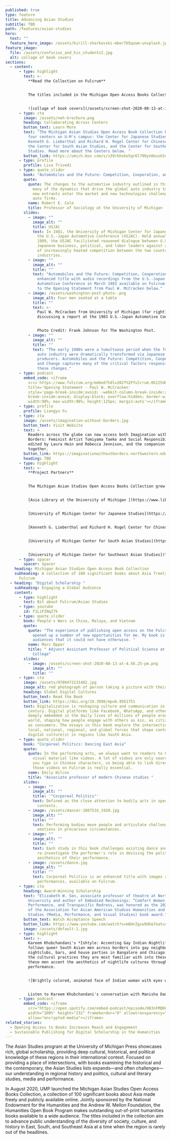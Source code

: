 ```yaml
---
published: true
type: feature
title: Advancing Asian Studies
subtitle: TBD
path: /features/asian-studies
hero:
  text: ""
  feature_hero_image: /assets/kirill-sharkovski-mber7b5qzwm-unsplash.jpg
feature_image:
  file: /assets/confucius_and_his_students2.jpg
  alt: collage of book covers
sections:
  - content:
      - type: highlight
        text: >-
          **Read the Collection on Fulcrum**


          The titles included in the Michigan Open Access Books Collection work to advance campus collaboration and catalyze a reinvigorated Asian Studies frontlist publishing program. The collection, which includes humanities, social science, and politic science titles, thematically explores visual and performing arts, the history of Asian politics and economics, translations, ethnographies, and endangered languages. Read these free and publicly available titles on [Fulcrum](https://www.fulcrum.org/michigan?f%5Bfunder_sim%5D%5B%5D=National+Endowment+for+the+Humanities&locale=en).


          ![collage of book covers](/assets/screen-shot-2020-08-13-at-11.35.00-am.png)
      - type: cta
        image: /assets/neh-brochure.png
        heading: Collaborating Across Centers
        button_text: Learn More
        text: "The Michigan Asian Studies Open Access Book Collection brought together
          four centers on U-M's campus: the Center for Japanese Studies, the
          Kenneth G. Lieberthal and Richard H. Rogel Center for Chinese Studies,
          the Center for South Asian Studies, and the Center for Southeast Asian
          Studies. Read more about the Centers below. "
        button_link: https://umich.box.com/s/v39rkhxbo5qr6l700yn0eusk5qbhzfwh
      - type: profile
        profile: Lisa Trivedi
      - type: quote_slider
        book: "Automobiles and the Future: Competition, Cooperation, and Change"
        quote:
          quote: The changes to the automotive industry outlined in this volume underlie
            many of the dynamics that drive the global auto industry today as
            new entrants enter the market and new technologies challenge all
            auto firms.
          name: Robert E. Cole
          title: Professor of Sociology at the University of Michigan
        slides:
          - image: ""
            image_alt: ""
            title: USJAC
            text: In 1981, the University of Michigan Center for Japanese Studies launched
              the U.S.-Japan Automotive Conference (USJAC). Held annually until
              1989, the USJAC facilitated reasoned dialogue between U.S. and
              Japanese business, political, and labor leaders against a backdrop
              of increasingly heated competition between the two countries’ auto
              industries.
          - image: ""
            image_alt: ""
            title: ""
            text: "Automobiles and the Future: Competition, Cooperation, and Change is an
              enhanced title with audio recordings from the U.S.-Japan
              Automotive Conference in March 1983 available on Fulcrum. Listen
              to the Opening Statement from Paul W. McCracken below."
          - image: /assets/washington-post-photo-.png
            image_alt: Four men seated at a table
            title: ""
            text: >-
              Paul W. McCracken from University of Michigan (far right),
              discussing a report at the 1983 U.S.-Japan Automotive Conference.


              Photo Credit: Frank Johnson for The Washington Post.
          - image: ""
            image_alt: ""
            title: ""
            text: "The early 1980s were a tumultuous period when the fortunes of the U. S.
              auto industry were dramatically transformed via Japanese
              producers. Automobiles and the Future: Competition, Cooperation,
              and Change captures many of the critical factors responsible for
              these changes."
      - type: podcast
        embed_code: <iframe
          src='https://www.fulcrum.org/embed?hdl=2027%2Ffulcrum.0k225d000'
          title='Opening Statement - Paul W. McCracken'
          style='page-break-inside:avoid; -webkit-column-break-inside:avoid;
          break-inside:avoid; display:block; overflow:hidden; border-width:0;
          width:98%; max-width:98%; height:125px; margin:auto'></iframe>
      - type: profile
        profile: Liangyu Fu
      - type: cta
        image: /assets/imagination-without-borders.jpg
        button_text: Visit Website
        text: >
          Readers across the globe can now access both Imagination without
          Borders: Feminist Artist Tomiyama Taeko and Social Responsibility,
          edited by Laura Hein and Rebecca Jennison, and the companion website
          together. 
        button_link: https://imaginationwithoutborders.northwestern.edu/
        heading: TBD
      - type: highlight
        text: >-
          **Project Partners**


          The Michigan Asian Studies Open Access Books Collection grew from a partnership between faculty from four Asian Studies Centers at the University of Michigan, librarians from U-M Asia Library and International Studies, and University of Michigan Press staff.


          [Asia Library at the University of Michigan ](https://www.lib.umich.edu/locations-and-hours/asia-library/collections-and-history)


          [University of Michigan Center for Japanese Studies](https://ii.umich.edu/cjs)


          [Kenneth G. Lieberthal and Richard H. Rogel Center for Chinese Studies](https://ii.umich.edu/lrccs)


          [University of Michigan Center for South Asian Studies](https://ii.umich.edu/csas)


          [University of Michigan Center for Southeast Asian Studies](**<https://ii.umich.edu/cseas>**)
      - type: spacer
        spacer: Spacer
    heading: Michigan Asian Studies Open Access Book Collection
    subheading: A collection of 100 significant books about Asia freely available on
      Fulcrum
  - heading: "Digital Scholarship "
    subheading: Engaging a Global Audience
    content:
      - type: highlight
        text: Bit about Fulcrum/Asian Studies
      - type: youtube
        id: F1LiFINq27k
      - type: quote_slider
        book: People's Wars in China, Malaya, and Vietnam
        quote:
          quote: "The experience of publishing open access on the Fulcrum platform has
            opened up a number of new opportunities for me. My book is finding
            audiences that it could not have otherwise. "
          name: Marc Opper
          title: " Adjunct Assistant Professor of Political Science at Randolph-Macon
            College"
        slides:
          - image: /assets/screen-shot-2020-08-13-at-4.56.25-pm.png
            image_alt: ""
            title: ""
      - type: cta
        image: /assets/9780472131402.jpg
        image_alt: red photograph of person taking a picture with their mobile phone
        heading: Global Digital Cultures
        button_text: Read the Book
        button_link: https://doi.org/10.3998/mpub.9561751
        text: Digitalization is reshaping culture and communication in the twenty-first
          century. Digital platforms like Facebook, WhatsApp, and others are
          deeply embedded in the daily lives of millions of people around the
          world, shaping how people engage with others as kin, as citizens, and
          as consumers. The essays in this book explore the intersections of
          local, national, regional, and global forces that shape contemporary
          digital culture(s) in regions like South Asia.
      - type: quote_slider
        book: "Corporeal Politics: Dancing East Asia"
        quote:
          quote: In the performing arts, we always want to readers to have access to
            visual material like videos. A lot of videos are only searchable if
            you type in Chinese characters, so being able to link directly to
            those videos on Fulcrum is really essential.
          name: Emily Wilcox
          title: "Associate professor of modern Chinese studies "
        slides:
          - image: ""
            image_alt: ""
            title: '"Corporeal Politics"'
            text: Defined as the close attention to bodily acts in specific cultural
              contexts.
          - image: /assets/dancer-1807516_1920.jpg
            image_alt: ""
            title: ""
            text: Performing bodies move people and articulate challenging ideas and
              emotions in precarious circumstances.
          - image: ""
            image_alt: ""
            title: ""
            text: Each study in this book challenges existing dance and theater histories to
              re-investigate the performer's role in devising the politics and
              aesthetics of their performance.
          - image: /assets/dance.jpg
            image_alt: ""
            title: ""
            text: Corporeal Politics is an enhanced title with images and video footage of
              performances, available on Fulcrum.
      - type: cta
        heading: Award-Winning Scholarship
        text: "Elizabeth W. Son, associate professor of theatre at Northwestern
          University and author of Embodied Reckonings: “Comfort Women,”
          Performance, and Transpacific Redress, was honored as the 2020 Winner
          of the Association for Asian American Studies Humanities and Cultural
          Studies (Media, Performance, and Visual Studies) book award."
        button_text: Watch Acceptance Speech
        button_link: https://www.youtube.com/watch?v=m6HrZgcw9dk&feature=emb_err_woyt
        image: /assets/default-1.jpg
      - type: highlight
        text: >-
          Kareem Khubchandani's *Ishtyle: Accenting Gay Indian Nightlife*
          follows queer South Asian men across borders into gay neighborhoods,
          nightclubs, bars, and house parties in Bangalore and Chicago. Bringing
          the cultural practices they are most familiar with into these spaces,
          these men accent the aesthetics of nightlife cultures through
          performance.


          ![Brightly colored, animated face of Indian woman with eyes wide open](/assets/9780472074211.jpg)


          Listen to Kareem Khubchandani's conversation with Manisha Dadlani-Kriplaney, host of the podcast "Impact Duty," below.
      - type: podcast
        embed_code: <iframe
          src="https://open.spotify.com/embed-podcast/episode/083nFMQK6ttHiMXlxHwBnr"
          width="100%" height="232" frameborder="0" allowtransparency="true"
          allow="encrypted-media"></iframe>
related_stories:
  - Opening Access to Books Increases Reach and Engagement
  - Sustainable Publishing for Digital Scholarship in the Humanities
---
```

The Asian Studies program at the University of Michigan Press showcases rich, global scholarship, providing deep cultural, historical, and political knowledge of these regions in their international context. Focused on providing a place of intersections, with books examining the historical and the contemporary, the Asian Studies lists expands—and often challenges—our understanding in regional history and politics, cultural and literary studies, media and performance. 

In August 2020, UMP launched the Michigan Asian Studies Open Access Books Collection, a collection of 100 significant books about Asia made freely and publicly available online. Jointly sponsored by the National Endowment for the Humanities and the Andrew W. Mellon Foundation, the Humanities Open Book Program makes outstanding out-of-print humanities books available to a wide audience. The titles included in the collection aim to advance public understanding of the diversity of society, culture, and history in East, South, and Southeast Asia at a time when the region is rarely out of the headlines.